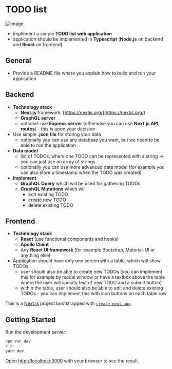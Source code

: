 # TODO list

![image](https://user-images.githubusercontent.com/30591067/134822293-daafa4f5-1c97-4e4b-b936-7b40ce939d54.png)

- implement a simple **TODO list web application**
- application should be implemented in **Typescript** (**Node.js** on backend and **React** on frontend)

## General

- Provide a README file where you explain how to build and run your application

## Backend

- **Technology stack**
  - **Next.js** framework: [https://nextjs.org/](https://nextjs.org/)
  - **GraphQL server**
  - optional: use **Express server** (otherwise you can use **Next.js API routes**) - this is upon your decision
- Use simple **.json file** for storing your data
  - optionally you can use any database you want, but we need to be able to run the application
- **Data model**
  - list of TODOs, where one TODO can be represented with a string -> you can just use an array of strings
  - optionally you can use more advanced data model (for example you can also store a timestamp when the TODO was created)
- **Implement**
  - **GraphQL Query** which will be used for gathering TODOs
  - **GraphQL Mutations** which will:
    - edit existing TODO
    - create new TODO
    - delete existing TODO

## Frontend

- **Technology stack**
  - **React** (use functional components and hooks)
  - **Apollo Client**
  - Any **React UI framework** (for example Bootstrap, Material-UI or anything else)
- Application should have only one screen with a table, which will show TODOs
  - user should also be able to create new TODOs (you can implement this for example by modal window or have a textbox above the table where the user will specify text of new TODO and a submit button)
  - within the table, user should also be able to edit and delete existing TODOs - you can implement this with icon buttons on each table row


This is a [Next.js](https://nextjs.org/) project bootstrapped with [`create-next-app`](https://github.com/vercel/next.js/tree/canary/packages/create-next-app).

## Getting Started

Run the development server:

```bash
npm run dev
# or
yarn dev
```

Open [http://localhost:3000](http://localhost:3000) with your browser to see the result.